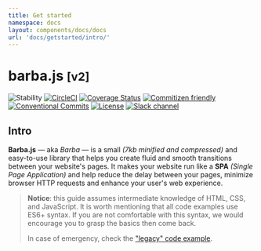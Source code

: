 ```yaml
---
title: Get started
namespace: docs
layout: components/docs/docs
url: 'docs/getstarted/intro/'
---
```


# barba.js <small>[v2]</small>

![Stability](https://img.shields.io/badge/stability-stable-brightgreen.svg?style=flat-square "Badge")
[![CircleCI](https://img.shields.io/circleci/project/github/barbajs/barba/main.svg?style=flat-square)](https://circleci.com/gh/barbajs/barba/tree/main "Badge")
[![Coverage Status](https://img.shields.io/coveralls/github/barbajs/barba/main.svg?style=flat-square)](https://coveralls.io/github/barbajs/barba?branch=main "Badge")
[![Commitizen friendly](https://img.shields.io/badge/commitizen-friendly-brightgreen.svg?style=flat-square)](http://commitizen.github.io/cz-cli/ "Badge")
[![Conventional Commits](https://img.shields.io/badge/Conventional%20Commits-1.0.0-yellow.svg?style=flat-square)](https://conventionalcommits.org "Badge")
[![License](https://img.shields.io/badge/license-MIT-green.svg?style=flat-square)](https://github.com/barbajs/barba/blob/main/LICENSE "Badge")
[![Slack channel](https://img.shields.io/badge/slack-channel-purple.svg?style=flat-square&logo=slack)](https://barbajs.slack.com "Badge")

## Intro

**Barba.js** — aka *Barba* —  is a small *(7kb minified and compressed)* and easy-to-use library that helps you create fluid and smooth transitions between your website's pages. It makes your website run like a **SPA** *(Single Page Application)* and help reduce the delay between your pages, minimize browser HTTP requests and enhance your user's web experience.

> **Notice**: this guide assumes intermediate knowledge of HTML, CSS, and JavaScript. It is worth mentioning that all code examples use ES6+ syntax. If you are not comfortable with this syntax, we would encourage you to grasp the basics then come back.
>
> In case of emergency, check the ["legacy" code example](/docs/getstarted/legacy/).
